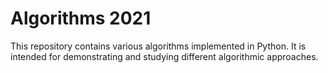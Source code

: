 # Algorithms 2021

This repository contains various algorithms implemented in Python. It is intended for demonstrating and studying different algorithmic approaches.


